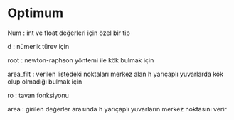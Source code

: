 # Optimum

Num : int ve float değerleri için özel bir tip

d : nümerik türev için

root : newton-raphson yöntemi ile kök bulmak için 

area_filt : verilen listedeki noktaları merkez alan h yarıçaplı yuvarlarda kök olup olmadığı bulmak için

ro : tavan fonksiyonu

area : girilen değerler arasında h yarıçaplı yuvarların merkez noktasını verir